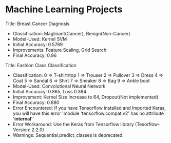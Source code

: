 # Machine Learning Projects
Title: Breast Cancer Diagnosis 
   * Classification: Maglinant(Cancer), Benign(Non-Cancer)  
   * Model-Used: Kernel SVM
   * Initial Accuracy: 0.5789
   * Improvements: Feature Scaling, Grid Search
   * Final Accuracy: 0.96

Title: Fashion Class Classification 
   * Classification: 0 => T-shirt/top 1 => Trouser 2 => Pullover 3 => Dress 4 => Coat 5 => Sandal 6 => Shirt 7 => Sneaker 8 => Bag 9 => Ankle boot
   * Model-Used: Convolutional Neural Network
   * Initial Accuracy: 0.865, Loss 0.364
   * Improvement: Kernel Size Increase to 64, Dropout(Not implemented)
   * Final Accuracy: 0.880
   * Error Encountered: If you have Tensorflow installed and Imported Keras, you will have this error 'module 'tensorflow.compat.v2' has no attribute '__internal__''
   * Error Workaround: Use the Keras from Tensorflow library (Tesorflow-Version: 2.2.0)
   * Warnings: Sequential.predict_classes is deprecated. 
